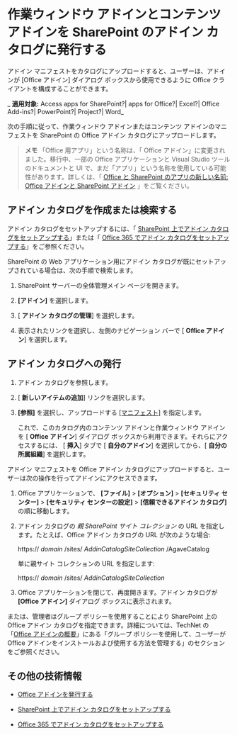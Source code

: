 
# 作業ウィンドウ アドインとコンテンツ アドインを SharePoint のアドイン カタログに発行する
アドイン マニフェストをカタログにアップロードすると、ユーザーは、アドインが [Office アドイン] ダイアログ ボックスから使用できるように Office クライアントを構成することができます。

 _ **適用対象:** Access apps for SharePoint?| apps for Office?| Excel?| Office Add-ins?| PowerPoint?| Project?| Word_

次の手順に従って、作業ウィンドウ アドインまたはコンテンツ アドインのマニフェストを SharePoint の Office アドイン カタログにアップロードします。

 >**メモ**  「Office 用アプリ」という名称は、「 Office アドイン」に変更されました。移行中、一部の Office アプリケーションと Visual Studio ツールのドキュメントと UI で、まだ「アプリ」という名称を使用している可能性があります。詳しくは、「 [Office と SharePoint のアプリの新しい名前: Office アドインと SharePoint アドイン](https://msdn.microsoft.com/ja-jp/library/fp161507.aspx#Anchor_2) 」をご覧ください。


## アドイン カタログを作成または検索する

アドイン カタログをセットアップするには、「 [SharePoint 上でアドイン カタログをセットアップする](../publish/set-up-an-add-in-catalog-on-sharepoint.md)」または「 [Office 365 でアドイン カタログをセットアップする](../../publish/set-up-an-add-in-catalog-on-office-365.md)」をご参照ください。

SharePoint の Web アプリケーション用にアドイン カタログが既にセットアップされている場合は、次の手順で検索します。


1. SharePoint サーバーの全体管理メイン ページを開きます。
    
2.  **[アドイン]** を選択します。
    
3. [ **アドイン カタログの管理**] を選択します。
    
4. 表示されたリンクを選択し、左側のナビゲーション バーで [ **Office アドイン**] を選択します。
    

## アドイン カタログへの発行


1. アドイン カタログを参照します。
    
2. [ **新しいアイテムの追加**] リンクを選択します。
    
3.  **[参照]** を選択し、アップロードする [[マニフェスト]](../../docs/overview/add-in-manifests.md) を指定します。
    
    これで、このカタログ内のコンテンツ アドインと作業ウィンドウ アドインを [ **Office アドイン**] ダイアログ ボックスから利用できます。それらにアクセスするには、 [ **挿入**] タブで [ **自分のアドイン**] を選択してから、[ **自分の所属組織**] を選択します。
    
アドイン マニフェストを Office アドイン カタログにアップロードすると、ユーザーは次の操作を行ってアドインにアクセスできます。


1. Office アプリケーションで、 **[ファイル]** > **[オプション]** > **[セキュリティ センター]** > **[セキュリティ センターの設定]** > **[信頼できるアドイン カタログ]** の順に移動します。
    
2. アドイン カタログの  _親 SharePoint サイト コレクション_ の URL を指定します。たとえば、Office アドイン カタログの URL が次のような場合:
    
    https:// _domain_ /sites/ _AddinCatalogSiteCollection_ /AgaveCatalog
    
    単に親サイト コレクションの URL を指定します:
    
    https:// _domain_ /sites/ _AddinCatalogSiteCollection_
    
3. Office アプリケーションを閉じて、再度開きます。アドイン カタログが  **[Office アドイン]** ダイアログ ボックスに表示されます。
    
または、管理者はグループ ポリシーを使用することにより SharePoint 上の Office アドイン カタログを指定できます。詳細については、TechNet の「[Office アドインの概要](https://technet.microsoft.com/ja-jp/library/jj219429.aspx)」にある「グループ ポリシーを使用して、ユーザーが Office アドインをインストールおよび使用する方法を管理する」のセクションをご参照ください。


## その他の技術情報


- [Office アドインを発行する](../publish/publish.md)
    
- [SharePoint 上でアドイン カタログをセットアップする](../publish/set-up-an-add-in-catalog-on-sharepoint.md)
    
- [Office 365 でアドイン カタログをセットアップする](../../publish/set-up-an-add-in-catalog-on-office-365.md)
    

